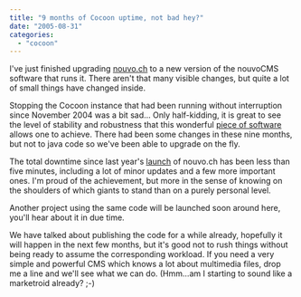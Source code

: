 ```yaml
---
title: "9 months of Cocoon uptime, not bad hey?"
date: "2005-08-31"
categories: 
  - "cocoon"
---
```


I've just finished upgrading [nouvo.ch](http://www.nouvo.ch) to a new version of the nouvoCMS software that runs it. There aren't that many visible changes, but quite a lot of small things have changed inside.

Stopping the Cocoon instance that had been running without interruption since November 2004 was a bit sad... Only half-kidding, it is great to see the level of stability and robustness that this wonderful [piece of software](http://cocoon.apache.org) allows one to achieve. There had been some changes in these nine months, but not to java code so we've been able to upgrade on the fly.

The total downtime since last year's [launch](http://www.codeconsult.ch/bertrand/archives/000370.html) of nouvo.ch has been less than five minutes, including a lot of minor updates and a few more important ones. I'm proud of the achievement, but more in the sense of knowing on the shoulders of which giants to stand than on a purely personal level.

Another project using the same code will be launched soon around here, you'll hear about it in due time.

We have talked about publishing the code for a while already, hopefully it will happen in the next few months, but it's good not to rush things without being ready to assume the corresponding workload. If you need a very simple and powerful CMS which knows a lot about multimedia files, drop me a line and we'll see what we can do. (Hmm...am I starting to sound like a marketroid already? ;-)
